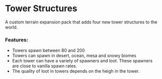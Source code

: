 # Tower Structures<!--$headerTitle--><!--$pmc:delete-->

A custom terrain expansion pack that adds four new tower structures to the world. <!--$pmc:headerSize-->

### Features:
- Towers spawn between 80 and 200
- Towers can spawn in desert, ocean, mesa and snowy biomes
- Each tower can have a variety of spawners and loot. These spawners are close to vanilla spawn rates.
- The quality of loot in towers depends on the heigh in the tower.
